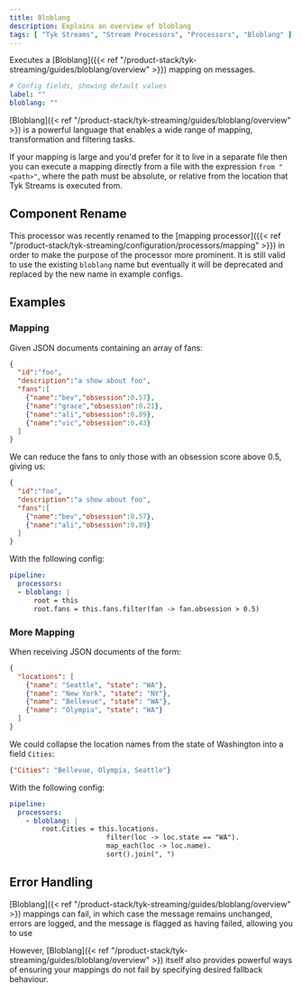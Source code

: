 ```yaml
---
title: Bloblang
description: Explains an overview of bloblang
tags: [ "Tyk Streams", "Stream Processors", "Processors", "Bloblang" ]
---
```


Executes a [Bloblang]({{< ref "/product-stack/tyk-streaming/guides/bloblang/overview" >}}) mapping on messages.

```yml
# Config fields, showing default values
label: ""
bloblang: ""
```

[Bloblang]({< ref "/product-stack/tyk-streaming/guides/bloblang/overview" >}) is a powerful language that enables a wide range of mapping, transformation and filtering tasks.

If your mapping is large and you'd prefer for it to live in a separate file then you can execute a mapping directly from a file with the expression `from "<path>"`, where the path must be absolute, or relative from the location that Tyk Streams is executed from.

## Component Rename

<!-- TODO: add mapping processor and link to it -->
This processor was recently renamed to the [mapping processor]({{< ref "/product-stack/tyk-streaming/configuration/processors/mapping" >}}) in order to make the purpose of the processor more prominent. It is still valid to use the existing `bloblang` name but eventually it will be deprecated and replaced by the new name in example configs.

## Examples

### Mapping

Given JSON documents containing an array of fans:

```json
{
  "id":"foo",
  "description":"a show about foo",
  "fans":[
    {"name":"bev","obsession":0.57},
    {"name":"grace","obsession":0.21},
    {"name":"ali","obsession":0.89},
    {"name":"vic","obsession":0.43}
  ]
}
```

We can reduce the fans to only those with an obsession score above 0.5, giving us:

```json
{
  "id":"foo",
  "description":"a show about foo",
  "fans":[
    {"name":"bev","obsession":0.57},
    {"name":"ali","obsession":0.89}
  ]
}
```

With the following config:

```yaml
pipeline:
  processors:
  - bloblang: |
      root = this
      root.fans = this.fans.filter(fan -> fan.obsession > 0.5)
```

### More Mapping

When receiving JSON documents of the form:

```json
{
  "locations": [
    {"name": "Seattle", "state": "WA"},
    {"name": "New York", "state": "NY"},
    {"name": "Bellevue", "state": "WA"},
    {"name": "Olympia", "state": "WA"}
  ]
}
```

We could collapse the location names from the state of Washington into a field `Cities`:

```json
{"Cities": "Bellevue, Olympia, Seattle"}
```

With the following config:

```yaml
pipeline:
  processors:
    - bloblang: |
        root.Cities = this.locations.
                        filter(loc -> loc.state == "WA").
                        map_each(loc -> loc.name).
                        sort().join(", ")
```

## Error Handling

[Bloblang]({< ref "/product-stack/tyk-streaming/guides/bloblang/overview" >}) mappings can fail, in which case the message remains unchanged, errors are logged, and the message is flagged as having failed, allowing you to use
<!-- TODO - add link [standard processor error handling patterns](/docs/configuration/error_handling). -->

However, [Bloblang]({< ref "/product-stack/tyk-streaming/guides/bloblang/overview" >}) itself also provides powerful ways of ensuring your mappings do not fail by specifying desired fallback behaviour.
<!-- TODO - add link which you can read about [in this section](/docs/guides/bloblang/about#error-handling). -->
